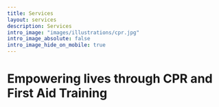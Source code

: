 ```yaml
---
title: Services
layout: services
description: Services
intro_image: "images/illustrations/cpr.jpg"
intro_image_absolute: false
intro_image_hide_on_mobile: true
---
```


# Empowering lives through CPR and First Aid Training